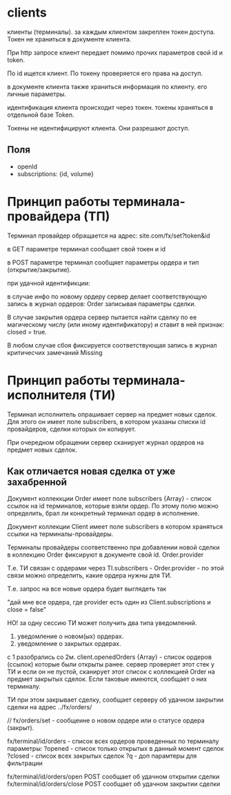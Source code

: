 clients
=======

клиенты (терминалы).  за каждым клиентом закреплен токен доступа. Токен не храниться в документе клиента.

При http запросе клиент передает помимо прочих параметров свой id и token.

По id ищется клиент. По токену проверяется его права на доступ.

в документе клиента также храниться информация по клиенту. его личные параметры.

идентификация клиента происходит через токен. токены храняться в отдельной базе Token.

Токены не идентифицируют клиента. Они разрешают доступ.

Поля
----

* openId
* subscriptions: {id, volume}

Принцип работы терминала-провайдера (ТП)
===================================

Терминал провайдер обращается на адрес: site.com/fx/set?token&id

в GET параметре терминал сообщает свой токен и id

в POST параметре терминал сообщяет параметры ордера и тип (открытие/закрытие).

при удачной идентификции:

в случае инфо по новому ордеру сервер делает соответствующую запись в журнал ордеров: Order
записывая параметры сделки.

В случае закрытия ордера сервер пытается найти сделку по ее магическому числу (или иному идентификатору)
и ставит в ней признак: closed = true.

В любом случае сбоя фиксируется соответствующая запись в журнал критичесчих замечаний Missing

Принцип работы терминала-исполнителя (ТИ)
====================================

Терминал исполнитель опрашивает сервер на предмет новых сделок. Для этого он имеет поле subscribers, в котором
указаны списки id провайдеров, сделки которых он копирует.

При очередном обращении сервер сканирует журнал ордеров на предмет новых сделок.

Как отличается новая сделка от уже захабренной
-----------------------------------------------

Документ коллеккции Order имеет поле subscribers {Array} - список ссылок на id терминалов, которые взяли ордер.
По этому полю можно определить, брал ли конкретный терминал ордер в исполнение.

Документ коллекции Client имеет поле subscribers в котором храняться ссылки на терминалы-провайдеры.

Терминалы провайдеры соответственно при добавлении новой сделки в коллекцию Order фиксируют в документе
свой id.  Order.provider

Т.е. ТИ связан с ордерами через TI.subscribers *-* Order.provider - по этой связи можно определить, какие ордера
нужны для ТИ.

Т.е. запрос на все новые ордера будет выглядеть так

"дай мне все ордера, где provider есть один из Client.subscriptions и close = false"

НО!  за одну сессию ТИ может получить два типа уведомлений.
1. уведомление о новом(ых) ордерах.
2. уведомление о закрытых ордерах.

c 1 разобрались
со 2м.  client.openedOrders {Array} - список ордеров (ссылок) которые были открыты ранее.
сервер проверяет этот стек у ТИ и если он не пустой, сканирует этот список с коллекцией Order на предмет
закрытых сделок. Если таковые имеются, сообщает о них терминалу.

ТИ при этом закрывает сделку, сообщает серверу об удачном закрытии сделки на адрес
../fx/orders/

//
fx/orders/set - сообщеине о новом ордере или о статусе ордера (закрыт).

fx/terminal/id/orders - список всех ордеров проведенных по терминалу
параметры: ?opened - список только открытых в данный момент сделок
?closed - список всех закрытых сделок
?q - доп парамтеры для фильтрации

fx/terminal/id/orders/open POST сообщает об удачном открытии сделки
fx/terminal/id/orders/close POST сообщает об удачном закрытии сделки


